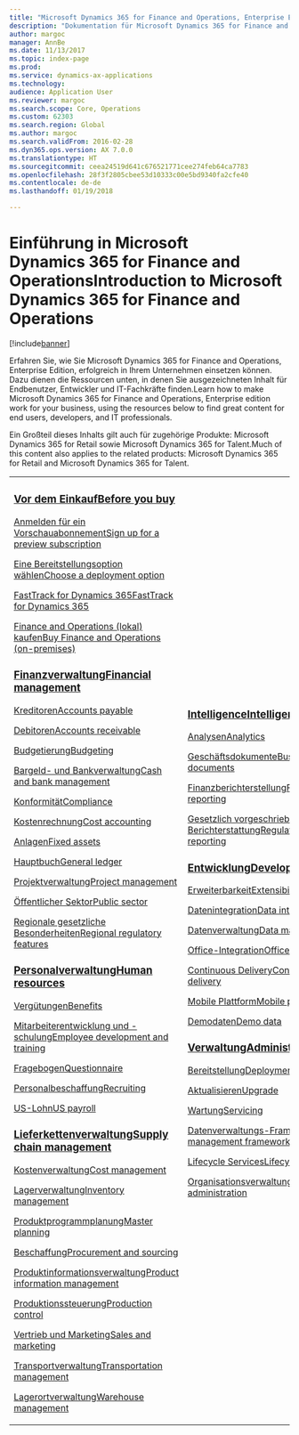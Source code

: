 ```yaml
---
title: "Microsoft Dynamics 365 for Finance and Operations, Enterprise Edition – Dokumentation"
description: "Dokumentation für Microsoft Dynamics 365 for Finance and Operations, Enterprise Edition."
author: margoc
manager: AnnBe
ms.date: 11/13/2017
ms.topic: index-page
ms.prod: 
ms.service: dynamics-ax-applications
ms.technology: 
audience: Application User
ms.reviewer: margoc
ms.search.scope: Core, Operations
ms.custom: 62303
ms.search.region: Global
ms.author: margoc
ms.search.validFrom: 2016-02-28
ms.dyn365.ops.version: AX 7.0.0
ms.translationtype: HT
ms.sourcegitcommit: ceea24519d641c676521771cee274feb64ca7783
ms.openlocfilehash: 28f3f2805cbee53d10333c00e5bd9340fa2cfe40
ms.contentlocale: de-de
ms.lasthandoff: 01/19/2018

---
```


# <a name="introduction-to-microsoft-dynamics-365-for-finance-and-operations"></a><span data-ttu-id="0fdfa-103">Einführung in Microsoft Dynamics 365 for Finance and Operations</span><span class="sxs-lookup"><span data-stu-id="0fdfa-103">Introduction to Microsoft Dynamics 365 for Finance and Operations</span></span>
[!include[banner](includes/banner.md)]

<span data-ttu-id="0fdfa-104">Erfahren Sie, wie Sie Microsoft Dynamics 365 for Finance and Operations, Enterprise Edition, erfolgreich in Ihrem Unternehmen einsetzen können. Dazu dienen die Ressourcen unten, in denen Sie ausgezeichneten Inhalt für Endbenutzer, Entwickler und IT-Fachkräfte finden.</span><span class="sxs-lookup"><span data-stu-id="0fdfa-104">Learn how to make Microsoft Dynamics 365 for Finance and Operations, Enterprise edition work for your business, using the resources below to find great content for end users, developers, and IT professionals.</span></span> 

<span data-ttu-id="0fdfa-105">Ein Großteil dieses Inhalts gilt auch für zugehörige Produkte: Microsoft Dynamics 365 for Retail sowie Microsoft Dynamics 365 for Talent.</span><span class="sxs-lookup"><span data-stu-id="0fdfa-105">Much of this content also applies to the related products: Microsoft Dynamics 365 for Retail and Microsoft Dynamics 365 for Talent.</span></span> 

<table>
<colgroup>
<col width="33%" />
<col width="33%" />
<col width="33%" />
</colgroup>
<tbody>
<tr class="odd">
<td>
<h3><span data-ttu-id="0fdfa-106"><a href="get-started/before-you-buy.md">Vor dem Einkauf</a></span><span class="sxs-lookup"><span data-stu-id="0fdfa-106"><a href="get-started/before-you-buy.md">Before you buy</a></span></span></h3>
<p><span data-ttu-id="0fdfa-107"><a href="../dev-itpro/dev-tools/sign-up-preview-subscription.md">Anmelden für ein Vorschauabonnement</a></span><span class="sxs-lookup"><span data-stu-id="0fdfa-107"><a href="../dev-itpro/dev-tools/sign-up-preview-subscription.md">Sign up for a preview subscription</a></span></span></p>
 <p><span data-ttu-id="0fdfa-108"><a href="../dev-itpro/deployment/choose-deployment-type.md">Eine Bereitstellungsoption wählen</a></span><span class="sxs-lookup"><span data-stu-id="0fdfa-108"><a href="../dev-itpro/deployment/choose-deployment-type.md">Choose a deployment option</a></span></span></p>
  <p><span data-ttu-id="0fdfa-109"><a href="get-started/fasttrack-dynamics-365-overview.md">FastTrack for Dynamics 365</a></span><span class="sxs-lookup"><span data-stu-id="0fdfa-109"><a href="get-started/fasttrack-dynamics-365-overview.md">FastTrack for Dynamics 365</a></span></span></p>
  <p><span data-ttu-id="0fdfa-110"><a href="get-started/purchase-on-premises.md">Finance and Operations (lokal) kaufen</a></span><span class="sxs-lookup"><span data-stu-id="0fdfa-110"><a href="get-started/purchase-on-premises.md">Buy Finance and Operations (on-premises)</a></span></span></p>

<h3><span data-ttu-id="0fdfa-111"><a href="../financials/index.md">Finanzverwaltung</a></span><span class="sxs-lookup"><span data-stu-id="0fdfa-111"><a href="../financials/index.md">Financial management</a></span></span></h3>
<p><span data-ttu-id="0fdfa-112"><a href="../financials/accounts-payable/accounts-payable.md">Kreditoren</a></span><span class="sxs-lookup"><span data-stu-id="0fdfa-112"><a href="../financials/accounts-payable/accounts-payable.md">Accounts payable</a></span></span></p>
<p><span data-ttu-id="0fdfa-113"><a href="../financials/accounts-receivable/accounts-receivable.md">Debitoren</a></span><span class="sxs-lookup"><span data-stu-id="0fdfa-113"><a href="../financials/accounts-receivable/accounts-receivable.md">Accounts receivable</a></span></span></p>
<p><span data-ttu-id="0fdfa-114"><a href="../financials/budgeting/budgeting-overview.md">Budgetierung</a></span><span class="sxs-lookup"><span data-stu-id="0fdfa-114"><a href="../financials/budgeting/budgeting-overview.md">Budgeting</a></span></span></p>
<p><span data-ttu-id="0fdfa-115"><a href="../financials/cash-bank-management/cash-bank-management.md">Bargeld- und Bankverwaltung</a></span><span class="sxs-lookup"><span data-stu-id="0fdfa-115"><a href="../financials/cash-bank-management/cash-bank-management.md">Cash and bank management</a></span></span></p>
<p><span data-ttu-id="0fdfa-116"><a href="../financials/general-ledger/audit-policy-rules.md">Konformität</a></span><span class="sxs-lookup"><span data-stu-id="0fdfa-116"><a href="../financials/general-ledger/audit-policy-rules.md">Compliance</a></span></span></p>
<p><span data-ttu-id="0fdfa-117"><a href="../financials/cost-accounting/cost-accounting-home-page.md">Kostenrechnung</a></span><span class="sxs-lookup"><span data-stu-id="0fdfa-117"><a href="../financials/cost-accounting/cost-accounting-home-page.md">Cost accounting</a></span></span></p>
<p><span data-ttu-id="0fdfa-118"><a href="../financials/fixed-assets/fixed-assets.md">Anlagen</a></span><span class="sxs-lookup"><span data-stu-id="0fdfa-118"><a href="../financials/fixed-assets/fixed-assets.md">Fixed assets</a></span></span></p>
<p><span data-ttu-id="0fdfa-119"><a href="../financials/general-ledger/general-ledger.md">Hauptbuch</a></span><span class="sxs-lookup"><span data-stu-id="0fdfa-119"><a href="../financials/general-ledger/general-ledger.md">General ledger</a></span></span></p>
<p><span data-ttu-id="0fdfa-120"><a href="../financials/project-management/overview-project-management-accounting.md">Projektverwaltung</a></span><span class="sxs-lookup"><span data-stu-id="0fdfa-120"><a href="../financials/project-management/overview-project-management-accounting.md">Project management</a></span></span></p>
<p><span data-ttu-id="0fdfa-121"><a href="../financials/public-sector/public-sector-functionality.md">Öffentlicher Sektor</a></span><span class="sxs-lookup"><span data-stu-id="0fdfa-121"><a href="../financials/public-sector/public-sector-functionality.md">Public sector</a></span></span></p>
<p><span data-ttu-id="0fdfa-122"><a href="../dev-itpro/lcs-solutions/country-region.md">Regionale gesetzliche Besonderheiten</a></span><span class="sxs-lookup"><span data-stu-id="0fdfa-122"><a href="../dev-itpro/lcs-solutions/country-region.md">Regional regulatory features</a></span></span></p>

<H3><span data-ttu-id="0fdfa-123"><a href="hr/hr-landing-page.md">Personalverwaltung</a></span><span class="sxs-lookup"><span data-stu-id="0fdfa-123"><a href="hr/hr-landing-page.md">Human resources</a></span></span></h3>
<p><span data-ttu-id="0fdfa-124"><a href="../talent/manage-benefit-program.md">Vergütungen</a></span><span class="sxs-lookup"><span data-stu-id="0fdfa-124"><a href="../talent/manage-benefit-program.md">Benefits</a></span></span></p>
<p><span data-ttu-id="0fdfa-125"><a href="../talent/performance-management-overview.md">Mitarbeiterentwicklung und -schulung</a></span><span class="sxs-lookup"><span data-stu-id="0fdfa-125"><a href="../talent/performance-management-overview.md">Employee development and training</a></span></span></p>
<p><span data-ttu-id="0fdfa-126"><a href="../talent/questionnaires.md">Fragebogen</a></span><span class="sxs-lookup"><span data-stu-id="0fdfa-126"><a href="../talent/questionnaires.md">Questionnaire</a></span></span></p>
<p><span data-ttu-id="0fdfa-127"><a href="hr/manage-recruiting-process.md">Personalbeschaffung</a></span><span class="sxs-lookup"><span data-stu-id="0fdfa-127"><a href="hr/manage-recruiting-process.md">Recruiting</a></span></span></p>
<p><span data-ttu-id="0fdfa-128"><a href="hr/localizations/noam-usa-payroll.md">US-Lohn</a></span><span class="sxs-lookup"><span data-stu-id="0fdfa-128"><a href="hr/localizations/noam-usa-payroll.md">US payroll</a></span></span></p>

<h3><span data-ttu-id="0fdfa-129"><a href="../supply-chain/index.md">Lieferkettenverwaltung</a></span><span class="sxs-lookup"><span data-stu-id="0fdfa-129"><a href="../supply-chain/index.md">Supply chain management</a></span></span></h3>
<p><span data-ttu-id="0fdfa-130"><a href="../supply-chain/cost-management/costing-sheets.md">Kostenverwaltung</a></span><span class="sxs-lookup"><span data-stu-id="0fdfa-130"><a href="../supply-chain/cost-management/costing-sheets.md">Cost management</a></span></span></p>
<p><span data-ttu-id="0fdfa-131"><a href="../supply-chain/inventory/inventory-home-page.md">Lagerverwaltung</a></span><span class="sxs-lookup"><span data-stu-id="0fdfa-131"><a href="../supply-chain/inventory/inventory-home-page.md">Inventory management</a></span></span></p>
<p><span data-ttu-id="0fdfa-132"><a href="../supply-chain/master-planning/master-plans.md">Produktprogrammplanung</a></span><span class="sxs-lookup"><span data-stu-id="0fdfa-132"><a href="../supply-chain/master-planning/master-plans.md">Master planning</a></span></span></p>
<p><span data-ttu-id="0fdfa-133"><a href="../supply-chain/procurement/procurement-sourcing-overview.md">Beschaffung</a></span><span class="sxs-lookup"><span data-stu-id="0fdfa-133"><a href="../supply-chain/procurement/procurement-sourcing-overview.md">Procurement and sourcing</a></span></span></p>
<p><span data-ttu-id="0fdfa-134"><a href="../supply-chain/pim/product-information.md">Produktinformationsverwaltung</a></span><span class="sxs-lookup"><span data-stu-id="0fdfa-134"><a href="../supply-chain/pim/product-information.md">Product information management</a></span></span></p>
<p><span data-ttu-id="0fdfa-135"><a href="../supply-chain/production-control/production-process-overview.md">Produktionssteuerung</a></span><span class="sxs-lookup"><span data-stu-id="0fdfa-135"><a href="../supply-chain/production-control/production-process-overview.md">Production control</a></span></span></p>
<p><span data-ttu-id="0fdfa-136"><a href="../supply-chain/sales-marketing/overview-sales-marketing.md">Vertrieb und Marketing</a></span><span class="sxs-lookup"><span data-stu-id="0fdfa-136"><a href="../supply-chain/sales-marketing/overview-sales-marketing.md">Sales and marketing</a></span></span></p>
<p><span data-ttu-id="0fdfa-137"><a href="../supply-chain/transportation/transportation-management-overview.md">Transportverwaltung</a></span><span class="sxs-lookup"><span data-stu-id="0fdfa-137"><a href="../supply-chain/transportation/transportation-management-overview.md">Transportation management</a></span></span></p>
<p><span data-ttu-id="0fdfa-138"><a href="../supply-chain/warehousing/warehouse-configuration.md">Lagerortverwaltung</a></span><span class="sxs-lookup"><span data-stu-id="0fdfa-138"><a href="../supply-chain/warehousing/warehouse-configuration.md">Warehouse management</a></span></span></p>

</td>
<td>
<h3><span data-ttu-id="0fdfa-139"><a href="../dev-itpro/analytics/bi-reporting-home-page.md">Intelligence</a></span><span class="sxs-lookup"><span data-stu-id="0fdfa-139"><a href="../dev-itpro/analytics/bi-reporting-home-page.md">Intelligence</a></span></span></h3>
<p><span data-ttu-id="0fdfa-140"><a href="../dev-itpro/analytics/analytics.md">Analysen</a></span><span class="sxs-lookup"><span data-stu-id="0fdfa-140"><a href="../dev-itpro/analytics/analytics.md">Analytics</a></span></span></p>
 <p><span data-ttu-id="0fdfa-141"><a href="../dev-itpro/analytics/document-reporting-services.md">Geschäftsdokumente</a></span><span class="sxs-lookup"><span data-stu-id="0fdfa-141"><a href="../dev-itpro/analytics/document-reporting-services.md">Business documents</a></span></span></p>
<p><span data-ttu-id="0fdfa-142"><a href="../dev-itpro/analytics/financial-reporting-intro.md">Finanzberichterstellung</a></span><span class="sxs-lookup"><span data-stu-id="0fdfa-142"><a href="../dev-itpro/analytics/financial-reporting-intro.md">Financial reporting</a></span></span></p>
<p><span data-ttu-id="0fdfa-143"><a href="../dev-itpro/analytics/general-electronic-reporting.md">Gesetzlich vorgeschriebene Berichterstattung</a></span><span class="sxs-lookup"><span data-stu-id="0fdfa-143"><a href="../dev-itpro/analytics/general-electronic-reporting.md">Regulatory reporting</a></span></span></p>



<h3><span data-ttu-id="0fdfa-144"><a href="../dev-itpro/dev-tools/developer-home-page.md">Entwicklung</span><span class="sxs-lookup"><span data-stu-id="0fdfa-144"><a href="../dev-itpro/dev-tools/developer-home-page.md">Development</span></span></h3>
<p><span data-ttu-id="0fdfa-145"><a href="../dev-itpro/extensibility/extensibility-home-page.md">Erweiterbarkeit</a></span><span class="sxs-lookup"><span data-stu-id="0fdfa-145"><a href="../dev-itpro/extensibility/extensibility-home-page.md">Extensibility</a></span></span></p>

<p><span data-ttu-id="0fdfa-146"><a href="../dev-itpro/data-entities/integration-overview.md">Datenintegration</a></span><span class="sxs-lookup"><span data-stu-id="0fdfa-146"><a href="../dev-itpro/data-entities/integration-overview.md">Data integration</a></span></span></p>
<p><span data-ttu-id="0fdfa-147"><a href="../dev-itpro/data-entities/data-entities.md">Datenverwaltung</a></span><span class="sxs-lookup"><span data-stu-id="0fdfa-147"><a href="../dev-itpro/data-entities/data-entities.md">Data management</a></span></span></p>

<p><span data-ttu-id="0fdfa-148"><a href="../dev-itpro/office-integration/office-integration.md">Office-Integration</a></span><span class="sxs-lookup"><span data-stu-id="0fdfa-148"><a href="../dev-itpro/office-integration/office-integration.md">Office integration</a></span></span></p>
<p><span data-ttu-id="0fdfa-149"><a href="../dev-itpro/dev-tools/continuous-delivery-home-page.md">Continuous Delivery</a></span><span class="sxs-lookup"><span data-stu-id="0fdfa-149"><a href="../dev-itpro/dev-tools/continuous-delivery-home-page.md">Continuous delivery</a></span></span></p>
<p><span data-ttu-id="0fdfa-150"><a href="../dev-itpro/mobile-apps/platform/mobile-platform-home-page.md">Mobile Plattform</a></span><span class="sxs-lookup"><span data-stu-id="0fdfa-150"><a href="../dev-itpro/mobile-apps/platform/mobile-platform-home-page.md">Mobile platform</a></span></span></p>
<p><span data-ttu-id="0fdfa-151"><a href="get-started/demo-data.md">Demodaten</a></span><span class="sxs-lookup"><span data-stu-id="0fdfa-151"><a href="get-started/demo-data.md">Demo data</a></span></span></p>

<h3><span data-ttu-id="0fdfa-152"><a href="../dev-itpro/sysadmin/system-administration-home-page.md">Verwaltung</span><span class="sxs-lookup"><span data-stu-id="0fdfa-152"><a href="../dev-itpro/sysadmin/system-administration-home-page.md">Administration</span></span></h3>
<p><span data-ttu-id="0fdfa-153"><a href="../dev-itpro/deployment/choose-deployment-type.md">Bereitstellung</a></span><span class="sxs-lookup"><span data-stu-id="0fdfa-153"><a href="../dev-itpro/deployment/choose-deployment-type.md">Deployment</a></span></span></p>
<p><span data-ttu-id="0fdfa-154"><a href="../dev-itpro/migration-upgrade/upgrade-home-page.md">Aktualisieren</a></span><span class="sxs-lookup"><span data-stu-id="0fdfa-154"><a href="../dev-itpro/migration-upgrade/upgrade-home-page.md">Upgrade</a></span></span></p>
<p><span data-ttu-id="0fdfa-155"><a href="../dev-itpro/dev-tools/continuous-delivery-home-page.md#servicing">Wartung</a></span><span class="sxs-lookup"><span data-stu-id="0fdfa-155"><a href="../dev-itpro/dev-tools/continuous-delivery-home-page.md#servicing">Servicing</a></span></span></p>
<p><span data-ttu-id="0fdfa-156"><a href="../dev-itpro/data-entities/data-entities.md">Datenverwaltungs-Framework</a></span><span class="sxs-lookup"><span data-stu-id="0fdfa-156"><a href="../dev-itpro/data-entities/data-entities.md">Data management framework</a></span></span></p>
<p><span data-ttu-id="0fdfa-157"><a href="../dev-itpro/lifecycle-services/lcs.md">Lifecycle Services</a></span><span class="sxs-lookup"><span data-stu-id="0fdfa-157"><a href="../dev-itpro/lifecycle-services/lcs.md">Lifecycle Services</a></span></span></p>
<p><span data-ttu-id="0fdfa-158"><a href="organization-administration/organization-administration-home-page.md">Organisationsverwaltung</a></span><span class="sxs-lookup"><span data-stu-id="0fdfa-158"><a href="organization-administration/organization-administration-home-page.md">Organization administration</a></span></span></p>
</td>
<td>
<h3><span data-ttu-id="0fdfa-159">Zugehörige Produkte</span><span class="sxs-lookup"><span data-stu-id="0fdfa-159">Related products</span></span></h3>
<h4><span data-ttu-id="0fdfa-160"><a href="../talent/index.md">Dynamics 365 for Talent</a></span><span class="sxs-lookup"><span data-stu-id="0fdfa-160"><a href="../talent/index.md">Dynamics 365 for Talent</a></span></span></h4>
<p><span data-ttu-id="0fdfa-161"><a href="../talent/manage-benefit-program.md">Vergütungen</a></span><span class="sxs-lookup"><span data-stu-id="0fdfa-161"><a href="../talent/manage-benefit-program.md">Benefits</a></span></span></p>
<p><span data-ttu-id="0fdfa-162"><a href="../talent/performance-management-overview.md">Mitarbeiterentwicklung und -schulung</a></span><span class="sxs-lookup"><span data-stu-id="0fdfa-162"><a href="../talent/performance-management-overview.md">Employee development and training</a></span></span></p>
<p><span data-ttu-id="0fdfa-163"><a href="../talent/questionnaires.md">Fragebogen</a></span><span class="sxs-lookup"><span data-stu-id="0fdfa-163"><a href="../talent/questionnaires.md">Questionnaire</a></span></span></p>

<h4><span data-ttu-id="0fdfa-164"><a href="../retail/index.md">Dynamics 365 for Retail</a></span><span class="sxs-lookup"><span data-stu-id="0fdfa-164"><a href="../retail/index.md">Dynamics 365 for Retail</a></span></span></h4>
<p><span data-ttu-id="0fdfa-165"><a href="../retail/call-center-functionality.md">Callcenter</span><span class="sxs-lookup"><span data-stu-id="0fdfa-165"><a href="../retail/call-center-functionality.md">Call center</span></span></p>
<p><span data-ttu-id="0fdfa-166"><a href="../retail/define-maintain-retail-channels.md">Kanaleinrichtung und -verwaltung</span><span class="sxs-lookup"><span data-stu-id="0fdfa-166"><a href="../retail/define-maintain-retail-channels.md">Channel setup and management</span></span></p>
<p><span data-ttu-id="0fdfa-167"><a href="../retail/retail-peripherals-overview.md">MPOS und Cloud POS</span><span class="sxs-lookup"><span data-stu-id="0fdfa-167"><a href="../retail/retail-peripherals-overview.md">MPOS and Cloud POS</span></span></p>
<p><span data-ttu-id="0fdfa-168"><a href="../retail/dev-itpro/dev-retail-home-page.md">Retail-Entwicklung und -Verwaltung</span><span class="sxs-lookup"><span data-stu-id="0fdfa-168"><a href="../retail/dev-itpro/dev-retail-home-page.md">Retail developer and administration</span></span></p>

</td>
</tr>

</tbody>
</table>

